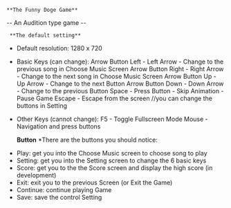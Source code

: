     **The Funny Doge Game**
  -- An Audition type game --


     **The default setting**
* Default resolution: 1280 x 720 
* Basic Keys (can change):
Arrow Button Left  - Left Arrow  - Change to the previous song in Choose Music Screen
Arrow Button Right - Right Arrow - Change to the next song in Choose Music Screen
Arrow Button Up    - Up Arrow    - Change to the next Button 
Arrow Button Down  - Down Arrow  - Change to the previous Button 
Space              - Press Button - Skip Animation - Pause Game
Escape             - Escape from the screen
//you can change the buttons in Setting

* Other Keys (cannot change):
F5                 - Toggle Fullscreen Mode
Mouse              - Navigation and press buttons





    **Button**
*There are the buttons you should notice:
- Play: get you into the Choose Music screen to choose song to play
- Setting: get you into the Setting screen to change the 6 basic keys
- Score: get you to the the Score screen and display the high score (in development)
- Exit: exit you to the previous Screen (or Exit the Game)
- Continue: continue playing Game
- Save: save the control Setting
